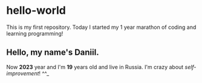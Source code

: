 # hello-world

This is my first repository. Today I started my 1 year marathon of coding and learning programming!

## Hello, my name's Daniil.

Now **2023** year and I'm **19** years old and live in Russia. I'm crazy about *self-improvement*! ^^_
